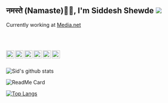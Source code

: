 <h2> नमस्ते (Namaste)🙏🏻, I'm Siddesh Shewde <img src="https://media.giphy.com/media/12oufCB0MyZ1Go/giphy.gif"> </h2>
Currently working at <a href="https://media.net/">Media.net</a>

<br><br>

<a href="https://discord.gg/UZDJNv">
  <img align="left" alt="Sid's Discord" width="22px" src="https://cdn.jsdelivr.net/npm/simple-icons@v3/icons/discord.svg" />
</a>
<a href="https://twitter.com/siddeshshewde">
  <img align="left" alt="Siddesh Shewde | Twitter" width="22px" src="https://cdn.jsdelivr.net/npm/simple-icons@v3/icons/twitter.svg" />
</a>
<a href="https://www.linkedin.com/in/siddesh-shewde-b5515416/">
  <img align="left" alt="Sid's LinkedIN" width="22px" src="https://cdn.jsdelivr.net/npm/simple-icons@v3/icons/linkedin.svg" />
</a>
<a href="https://t.me/siddeshshewde">
  <img align="left" alt="Sid's Telegram" width="22px" src="https://cdn.jsdelivr.net/npm/simple-icons@v3/icons/telegram.svg" />
</a>
<a href="https://www.instagram.com/siddesh_shewde/">
  <img align="left" alt="Sid's Instagram" width="22px" src="https://cdn.jsdelivr.net/npm/simple-icons@v3/icons/instagram.svg" />
</a>
<a href="https://www.reddit.com/user/Suspicious_July16">
  <img align="left" alt="Sid's Reddit" width="22px" src="https://cdn.jsdelivr.net/npm/simple-icons@v3/icons/reddit.svg" />
</a>

<br><br>

![Sid's github stats](https://github-readme-stats.siddeshshewde.vercel.app/api?username=siddeshshewde&show_icons=true&theme=tokyonight)

![ReadMe Card](https://github-readme-stats.siddeshshewde.vercel.app/api/pin/?username=siddeshshewde&repo=Competitive_Programming_v2)

[![Top Langs](https://github-readme-stats.siddeshshewde.vercel.app/api/top-langs/?username=anuraghazra)](https://github.com/anuraghazra/github-readme-stats)

<!--
<img align='right' src="https://media.giphy.com/media/836HiJc7pgzy8iNXCn/giphy.gif" width="400">

<img src="https://media.giphy.com/media/8L1Ln4gOOabZIz0Q0s/giphy.gif" width="40" height="40">

-->
